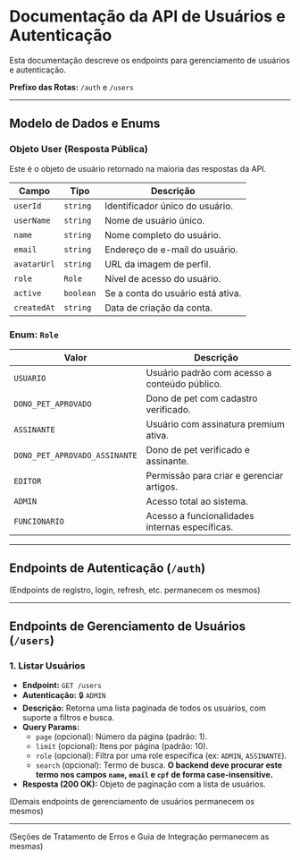 # Documentação da API de Usuários e Autenticação

Esta documentação descreve os endpoints para gerenciamento de usuários e autenticação.

**Prefixo das Rotas:** `/auth` e `/users`

---

## Modelo de Dados e Enums

### Objeto User (Resposta Pública)

Este é o objeto de usuário retornado na maioria das respostas da API.

| Campo | Tipo | Descrição |
| --- | --- | --- |
| `userId` | `string` | Identificador único do usuário. |
| `userName` | `string` | Nome de usuário único. |
| `name` | `string` | Nome completo do usuário. |
| `email` | `string` | Endereço de e-mail do usuário. |
| `avatarUrl` | `string` | URL da imagem de perfil. |
| `role` | `Role` | Nível de acesso do usuário. |
| `active` | `boolean`| Se a conta do usuário está ativa. |
| `createdAt` | `string` | Data de criação da conta. |

### Enum: `Role`

| Valor | Descrição |
| --- | --- |
| `USUARIO` | Usuário padrão com acesso a conteúdo público. |
| `DONO_PET_APROVADO` | Dono de pet com cadastro verificado. |
| `ASSINANTE` | Usuário com assinatura premium ativa. |
| `DONO_PET_APROVADO_ASSINANTE` | Dono de pet verificado e assinante. |
| `EDITOR` | Permissão para criar e gerenciar artigos. |
| `ADMIN` | Acesso total ao sistema. |
| `FUNCIONARIO` | Acesso a funcionalidades internas específicas. |

---

## Endpoints de Autenticação (`/auth`)

(Endpoints de registro, login, refresh, etc. permanecem os mesmos)

---

## Endpoints de Gerenciamento de Usuários (`/users`)

### 1. Listar Usuários

- **Endpoint:** `GET /users`
- **Autenticação:** 🔒 `ADMIN`
- **Descrição:** Retorna uma lista paginada de todos os usuários, com suporte a filtros e busca.
- **Query Params:**
  - `page` (opcional): Número da página (padrão: 1).
  - `limit` (opcional): Itens por página (padrão: 10).
  - `role` (opcional): Filtra por uma role específica (ex: `ADMIN`, `ASSINANTE`).
  - `search` (opcional): Termo de busca. **O backend deve procurar este termo nos campos `name`, `email` e `cpf` de forma case-insensitive.**
- **Resposta (200 OK):** Objeto de paginação com a lista de usuários.

(Demais endpoints de gerenciamento de usuários permanecem os mesmos)

---

(Seções de Tratamento de Erros e Guia de Integração permanecem as mesmas)
